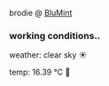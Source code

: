 brodie @ [BluMint](https://www.linkedin.com/company/blumint-io/)

<!--weather_start-->
### working conditions..

weather: clear sky ☀️

temp: 16.39 °C 👕

<!--weather_end-->
